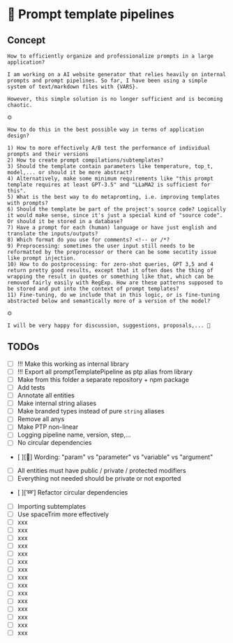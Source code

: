 # 🌠 Prompt template pipelines

## Concept

```
How to efficiently organize and professionalize prompts in a large application?

I am working on a AI website generator that relies heavily on internal prompts and prompt pipelines. So far, I have been using a simple system of text/markdown files with {VARS}.

However, this simple solution is no longer sufficient and is becoming chaotic.

⏣

How to do this in the best possible way in terms of application design?

1) How to more effectively A/B test the performance of individual prompts and their versions
2) How to create prompt compilations/subtemplates?
3) Should the template contain parameters like temperature, top_t, model,... or should it be more abstract?
4) Alternatively, make some minimum requirements like "this prompt template requires at least GPT-3.5" and "LLaMA2 is sufficient for this".
5) What is the best way to do metapromting, i.e. improving templates with prompts?
6) Should the template be part of the project's source code? Logically it would make sense, since it's just a special kind of "source code". Or should it be stored in a database?
7) Have a prompt for each (human) language or have just english and translate the inputs/outputs?
8) Which format do you use for comments? <!-- or /*?
9) Preprocessing: sometimes the user input still needs to be reformatted by the preprocessor or there can be some secutity issue like prompt injection.
10) How to do postprocessing: for zero-shot queries, GPT 3,5 and 4 return pretty good results, except that it often does the thing of wrapping the result in quotes or something like that, which can be removed fairly easily with RegExp. How are these patterns supposed to be stored and put into the context of prompt templates?
11) Fine-tuning, do we include that in this logic, or is fine-tuning abstracted below and semantically more of a version of the model?

⏣

I will be very happy for discussion, suggestions, proposals,... 🚀
```

## TODOs

-   [ ] !!! Make this working as internal library
-   [ ] !!! Export all promptTemplatePipeline as ptp alias from library
-   [ ] Make from this folder a separate repository + npm package
-   [ ] Add tests
-   [ ] Annotate all entities
-   [ ] Make internal string aliases
-   [ ] Make branded types instead of pure `string` aliases
-   [ ] Remove all anys
-   [ ] Make PTP non-linear
-   [ ] Logging pipeline name, version, step,...
-   [ ] No circular dependencies
-   [ ][🧠] Wording: "param" vs "parameter" vs "variable" vs "argument"
-   [ ] All entities must have public / private / protected modifiers
-   [ ] Everything not needed should be private or not exported
-   [ ][➿] Refactor circular dependencies
-   [ ] Importing subtemplates
-   [ ] Use spaceTrim more effectively
-   [ ] xxx
-   [ ] xxx
-   [ ] xxx
-   [ ] xxx
-   [ ] xxx
-   [ ] xxx
-   [ ] xxx
-   [ ] xxx
-   [ ] xxx
-   [ ] xxx
-   [ ] xxx
-   [ ] xxx
-   [ ] xxx
-   [ ] xxx
-   [ ] xxx
